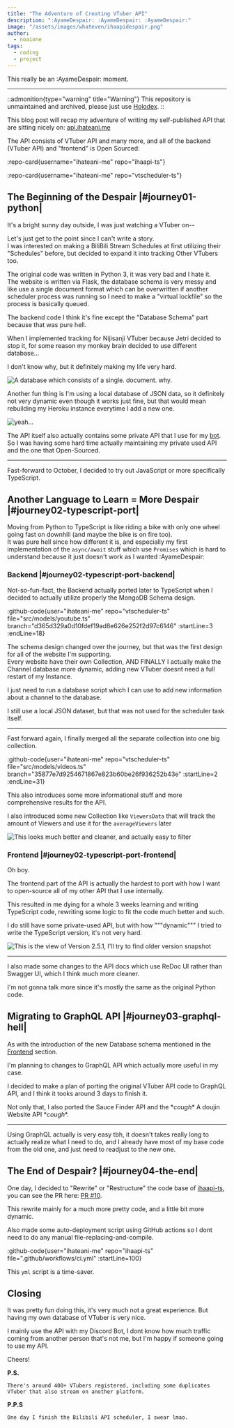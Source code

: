 ```yaml
---
title: "The Adventure of Creating VTuber API"
description: ":AyameDespair: :AyameDespair: :AyameDespair:"
image: "/assets/images/whateven/ihaapidespair.png"
author:
  - noaione
tags:
  - coding
  - project
---
```


This really be an :AyameDespair: moment.

<!--more-->

---

::admonition{type="warning" title="Warning"}
This repository is unmaintained and archived, please just use [Holodex](https://holodex.net).
::

This blog post will recap my adventure of writing my self-published API that are sitting nicely on: [api.ihateani.me](https://api.ihateani.me)

The API consists of VTuber API and many more, and all of the backend (VTuber API) and "frontend" is Open Sourced:

:repo-card{username="ihateani-me" repo="ihaapi-ts"}

:repo-card{username="ihateani-me" repo="vtscheduler-ts"}

## The Beginning of the Despair |#journey01-python|

It's a bright sunny day outside, I was just watching a VTuber on--

Let's just get to the point since I can't write a story.<br />
I was interested on making a BiliBili Stream Schedules at first utilizing their "Schedules" before, but decided to expand it into tracking Other VTubers too.

The original code was written in Python 3, it was very bad and I hate it.<br />
The website is written via Flask, the database schema is very messy and like use a single document format which can be overwritten if another scheduler process was running so I need to make a "virtual lockfile" so the process is basically queued.

The backend code I think it's fine except the "Database Schema" part because that was pure hell.

When I implemented tracking for Nijisanji VTuber because Jetri decided to stop it, for some reason my monkey brain decided to use different database...

I don't know why, but it definitely making my life very hard.

![A database which consists of a single. document. why.](/assets/images/whateven/01_mdbnijihell.png)

Another fun thing is I'm using a local database of JSON data, so it definitely not very dynamic even though it works just fine, but that would mean rebuilding my Heroku instance everytime I add a new one.

![yeah...](/assets/images/whateven/02_vtbdataset.png)

The API itself also actually contains some private API that I use for my [bot](/posts/naotimes).<br />
So I was having some hard time actually maintaining my private used API and the one that Open-Sourced.

---

Fast-forward to October, I decided to try out JavaScript or more specifically TypeScript.<br />

## Another Language to Learn = More Despair |#journey02-typescript-port|

Moving from Python to TypeScript is like riding a bike with only one wheel going fast on downhill (and maybe the bike is on fire too).<br />
It was pure hell since how different it is, and especially my first implementation of the `async/await` stuff which use `Promises` which is hard to understand because it just doesn't work as I wanted :AyameDespair:

### Backend |#journey02-typescript-port-backend|

Not-so-fun-fact, the Backend actually ported later to TypeScript when I decided to actually utilize properly the MongoDB Schema design.

:github-code{user="ihateani-me" repo="vtscheduler-ts" file="src/models/youtube.ts" branch="d365d329a0d10fdef19ad8e626e252f2d97c6146" :startLine=3 :endLine=18}

The schema design changed over the journey, but that was the first design for all of the website I'm supporting.<br />
Every website have their own Collection, AND FINALLY I actually make the Channel database more dynamic, adding new VTuber doesnt need a full restart of my Instance.

I just need to run a database script which I can use to add new information about a channel to the database.

I still use a local JSON dataset, but that was not used for the scheduler task itself.

---

Fast forward again, I finally merged all the separate collection into one big collection.

:github-code{user="ihateani-me" repo="vtscheduler-ts" file="src/models/videos.ts" branch="35877e7d9254671867e823b60be26f936252b43e" :startLine=2 :endLine=31}

This also introduces some more informational stuff and more comprehensive results for the API.

I also introduced some new Collection like `ViewersData` that will track the amount of Viewers and use it for the `averageViewers` later

![This looks much better and cleaner, and actually easy to filter](/assets/images/whateven/03_db_that_looks_clean_enough_lmao.png)

### Frontend |#journey02-typescript-port-frontend|

Oh boy.

The frontend part of the API is actually the hardest to port with how I want to open-source all of my other API that I use internally.

This resulted in me dying for a whole 3 weeks learning and writing TypeScript code, rewriting some logic to fit the code much better and such.

I do still have some private-used API, but with how """dynamic""" I tried to write the TypeScript version, it's not very hard.

![This is the view of Version 2.5.1, I'll try to find older version snapshot](/assets/images/whateven/04_ihaapiv251.png)

---

I also made some changes to the API docs which use ReDoc UI rather than Swagger UI, which I think much more cleaner.

I'm not gonna talk more since it's mostly the same as the original Python code.

## Migrating to GraphQL API |#journey03-graphql-hell|

As with the introduction of the new Database schema mentioned in the [Frontend](#journey02-typescript-port-frontend) section.

I'm planning to changes to GraphQL API which actually more useful in my case.

I decided to make a plan of porting the original VTuber API code to GraphQL API, and I think it tooks around 3 days to finish it.

Not only that, I also ported the Sauce Finder API and the \*_cough_\* A doujin Website API \*_cough_\*.

---

Using GraphQL actually is very easy tbh, it doesn't takes really long to actually realize what I need to do, and I already have most of my base code from the old one, and just need to readjust to the new one.

## The End of Despair? |#journey04-the-end|

One day, I decided to "Rewrite" or "Restructure" the code base of [ihaapi-ts](https://github.com/ihateani-me/ihaapi-ts), you can see the PR here: [PR #10](https://github.com/ihateani-me/ihaapi-ts/pull/10).

This rewrite mainly for a much more pretty code, and a little bit more dynamic.

Also made some auto-deployment script using GitHub actions so I dont need to do any manual file-replacing-and-compile.

:github-code{user="ihateani-me" repo="ihaapi-ts" file=".github/workflows/ci.yml" :startLine=100}

This `yml` script is a time-saver.

## Closing

It was pretty fun doing this, it's very much not a great experience. But having my own database of VTuber is very nice.

I mainly use the API with my Discord Bot, I dont know how much traffic coming from another person that's not me, but I'm happy if someone going to use my API.

Cheers!

**P.S.**<br />

```
There's around 400+ VTubers registered, including some duplicates VTuber that also stream on another platform.
```

**P.P.S**<br />

```
One day I finish the Bilibili API scheduler, I swear lmao.
```

